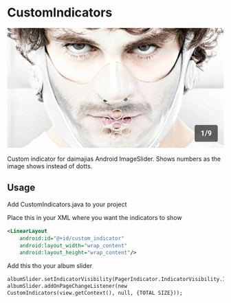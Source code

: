 # CustomIndicators
![](https://raw.githubusercontent.com/marten83/CustomIndicators/master/preview.jpg)

Custom indicator for daimajias Android ImageSlider. Shows numbers as the image shows instead of dotts.

## Usage
Add CustomIndicators.java to your project

Place this in your XML where you want the indicators to show

```xml
<LinearLayout
	android:id="@+id/custom_indicator"
	android:layout_width="wrap_content"
	android:layout_height="wrap_content"/>
```

Add this tho your album slider

```
albumSlider.setIndicatorVisibility(PagerIndicator.IndicatorVisibility.Invisible);
albumSlider.addOnPageChangeListener(new CustomIndicators(view.getContext(), null, {TOTAL SIZE}));
```